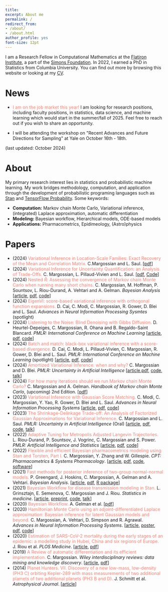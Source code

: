 ```yaml
---
title:
excerpt: About me
permalink: /
redirect_from:
- /about/
- /about.html
author_profile: yes
font-size: 12pt
---
```



I am a Research Fellow in Computational Mathematics at the [Flatiron Institute](https://www.simonsfoundation.org/flatiron/), a part of the [Simons Foundation](https://www.simonsfoundation.org/). In 2022, I earned a PhD in Statistics from Columbia University. You can find out more by browsing this website or looking at my [CV](http://charlesm93.github.io/files/charlesmcv.pdf).

# News

* <span style="color:Salmon">I am on the job market this year!</span> I am looking for research positions, including faculty positions, in statistics, data science, and machine learning which would start in the summer/fall of 2025. Feel free to reach out if you wish to share an opportunity.

* I will be attending the workshop on "Recent Advances and Future Directions for Sampling" at Yale on October 16th - 18th.

(last updated: October 2024)

# About

My primary research interest lies in statistics and probabilistic machine learning. My work bridges methodology, computation, and application through the development of probabilistic programing languages such as [Stan](http://mc-stan.org/) and [TensorFlow Probability](https://www.tensorflow.org/probability). Some keywords:

* **Computation:** Markov chain Monte Carlo, Variational inference, (integrated) Laplace approximation, automatic differentiation
* **Modeling:** Bayesian workflow, Hierarchical models, ODE-based models
* **Applications:** Pharmacometrics, Epidimeology, (Astro)physics



<!--### Past news-->
<!---->
<!--* [StanCon 2024](https://mc-stan.org/events/stancon2024/) will be held at Oxford University in the UK, September 12th - 14th!-->
<!--* This June, I'll be teaching a course on Monte Carlo methods, as part of the [Nordic Probabilistic AI school](https://nordic.probabilistic.ai/) in Copenhagen, Denmark.-->
<!--* I was the invited guess for the podcast [learning Bayesian statistics](https://learnbayesstats.com/episode/90-demystifying-mcmc-variational-inference-charles-margossian/), hosted by Alex Andorra. Our episode: "Demystifying MCMC and Variational Inference".-->
<!--* My [interview](https://www.simonsfoundation.org/2023/06/12/between-knowing-nothing-and-knowing-for-sure-the-science-of-uncertainty/) for the Simons Foundation with science writer Mara Johnson-Groh is out. It provides an accessible overview of my research.-->

# Papers

* (2024) <span style="color:Salmon">Variational Inference in Location-Scale Families: Exact Recovery of the Mean and Correlation Matrix.</span> C.Margossian and L. Saul. [[pdf](https://arxiv.org/abs/2410.11067)]
* (2024) <span style="color:Salmon">Variational Inference for Uncertainty Quantification: an Analysis of Trade-Offs.</span> C. Margossian, L. Pillaud-Vivien and L. Saul. [[pdf](https://arxiv.org/abs/2403.13748), [Code](https://github.com/charlesm93/VI-ordering)]
* (2024) <span style="color:Salmon">Nested $\widehat R$: Assessing the convergence of Markov chain Monte Carlo when running many short chains.</span> C. Margossian, M. Hoffman, P. Sountsov, L. Riou-Durand, A. Vehtari and A. Gelman. _Bayesian Analysis_ [[article](https://projecteuclid.org/journals/bayesian-analysis/advance-publication/Nested-R%cb%86--Assessing-the-Convergence-of-Markov-Chain-Monte/10.1214/24-BA1453.full), [pdf](https://arxiv.org/abs/2110.13017), [code](https://github.com/charlesm93/nested-rhat)]
* (2024) <span style="color:Salmon">EigenVI: score-based variational inference with orthogonal function expansions.</span> D. Cai, C. Modi, C. Margossian, R. Gower, D. Blei and L. Saul. _Advances in Neural Information Processing Sysmtes_ (spotlight)
* (2024) <span style="color:Salmon">Listening to the Noise: Blind Denoising with Gibbs Diffusion.</span> D. Heurtel-Depeiges, C. Margossian, R. Ohana and B. Regaldo-Saint Blancard. _PMLR: International Conference on Machine Learning_ [[article](https://proceedings.mlr.press/v235/heurtel-depeiges24a.html), [pdf](https://arxiv.org/pdf/2402.19455.pdf), [code](https://github.com/rubenohana/Gibbs-Diffusion)]
* (2024) <span style="color:Salmon">Batch and match: black-box variational inference with a score-based divergence.</span> D. Cai, C. Modi, L. Pillaud-Vivien, C. Margossian, R. Gower, D. Blei and L. Saul. _PMLR: International Conference on Machine Learning_ (spotlight) [[article](https://proceedings.mlr.press/v235/cai24d.html), [pdf](https://arxiv.org/abs/2402.14758), [code](https://github.com/modichirag/GSM-VI)]
* (2024) <span style="color:Salmon">Amortized Variational Inference: when and why?</span> C. Margossian and D. Blei. _PMLR: Uncertainty in Artificial Intelligence_ [[article](https://proceedings.mlr.press/v244/margossian24a.html),[pdf](https://arxiv.org/abs/2307.11018), [code](https://github.com/charlesm93/AVI-when-and-why), [talk](https://www.youtube.com/watch?v=vluu7BxA6js)]
* (2024) <span style="color:Salmon">For how many iterations should we run Markov chain Monte Carlo?</span> C. Margossian and A. Gelman. _Handbook of Markov chain Monte Carlo_, (upcoming) 2nd Edition. [[pdf](https://arxiv.org/abs/2311.02726)]
* (2023) <span style="color:Salmon">Variational Inference with Gaussian Score Matching.</span> C. Modi, C. Margossian, Y. Yao, R. Gower, D. Blei and L. Saul. _Advances in Neural Information Processing Systems_ [[article](https://proceedings.neurips.cc/paper_files/paper/2023/hash/5f9453c4848b89d4d8c5d6041f5fb9ec-Abstract-Conference.html), [pdf](https://arxiv.org/abs/2307.07849), [code](https://github.com/modichirag/GSM-VI)]
* (2023) <span style="color:Salmon">The Shrinkage-Delinkage Trade-off: An Analysis of Factorized Gaussian Approximations for Variational Inference.</span> C. Margossian and L. Saul. _PMLR: Uncertainty in Artificial Intelligence_ (Oral) [[article](https://proceedings.mlr.press/v216/margossian23a/margossian23a.pdf), [pdf](https://arxiv.org/abs/2302.09163), [code](https://github.com/charlesm93/variance-delinkage), [talk](https://www.youtube.com/watch?v=2q5azatd-Ko)]
* (2022) <span style="color:Salmon">Adaptive Tuning for Metropolis Adjusted Langevin Trajectories.</span> L. Riou-Durand, P. Sountsov, J. Vogrinc, C. Margossian and S. Power. _PMLR: Artificial Intelligence and Statistics_ [[article](https://proceedings.mlr.press/v206/riou-durand23a/riou-durand23a.pdf), [pdf](https://arxiv.org/abs/2210.12200), [code](https://github.com/tensorflow/probability/tree/main/discussion/adaptive_malt)]
* (2022) <span style="color:Salmon">Flexible and efficient Bayesian pharmacometrics modeling using Stan and Torsten, Part I.</span> C. Margossian, Y. Zhang and  W. Gillespie. _CPT: Pharmacometrics & Systems Pharmacology_. [[article](https://ascpt.onlinelibrary.wiley.com/doi/10.1002/psp4.12812), [pdf](https://arxiv.org/abs/2109.10184), [code](https://github.com/metrumresearchgroup/torsten_tutorial_1_supplementary), [software](https://metrumresearchgroup.github.io/Torsten/)]
* (2021) <span style="color:Salmon">Fast methods for posterior inference of two-group normal-normal models.</span> P. Greengard, J. Hoskins, C. Margossian, A. Gelman and A. Vehtari. _Bayesian Analysis_. [[article]( https://projecteuclid.org/journals/bayesian-analysis/advance-publication/Fast-Methods-for-Posterior-Inference-of-Two-Group-Normal-Normal/10.1214/22-BA1329.full), [pdf](https://arxiv.org/abs/2110.03055), [R package](https://github.com/pgree/fastNoNo)]
* (2021) <span style="color:Salmon">Bayesian Workflow for disease transmission modeling in Stan.</span> L. Grinsztajn, E. Semenova, C. Margossian and J. Riou. _Statistics in medicine_.
[[article](https://onlinelibrary.wiley.com/doi/10.1002/sim.9164), [preprint](https://arxiv.org/abs/2006.02985),
[code](https://github.com/stan-dev/example-models/tree/master/knitr/disease_transmission),
[talk](https://www.youtube.com/watch?v=unHZhfur5Sc)]
* (2020) <span style="color:Salmon">Bayesian Workflow.</span> A. Gelman et al. [[pdf](https://arxiv.org/abs/2011.01808)]
* (2020) <span style="color:Salmon">Hamiltonian Monte Carlo using an adjoint-differentiated Laplace approximation: Bayesian inference for latent Gaussian models and beyond.</span> C. Margossian, A. Vehtari, D. Simpson and R. Agrawal. _Advances in Neural Information Processing Systems_. [[article](https://proceedings.neurips.cc/paper/2020/hash/673de96b04fa3adcae1aacda704217ef-Abstract.html), [poster](http://charlesm93.github.io/files/poster_ela.pdf), [pdf](https://arxiv.org/abs/2004.12550),
[code](https://github.com/charlesm93/laplace_manuscript)]
* (2020) <span style="color:Salmon">Estimation of SARS-CoV-2 mortality during the early stages of an epidemic: a modelling study in Hubei, China and six regions of Europe.</span> J. Riou et al. _PLOS Medicine_. [[article](https://journals.plos.org/plosmedicine/article?id=10.1371/journal.pmed.1003189),
[pdf](https://www.medrxiv.org/content/10.1101/2020.03.04.20031104v2)]
* (2019) <span style="color:Salmon">A Review of automatic differentiation and its efficient implementation.</span> C. Margossian. _Wiley interdisciplinary reviews: data mining and knowledge discovery_. [[article](https://onlinelibrary.wiley.com/doi/10.1002/widm.1305), [pdf](https://arxiv.org/abs/1811.05031)]
* (2014) <span style="color:Salmon">Planet Hunters. VII. Discovery of a new low-mass, low-density (PH3 C) orbiting Kepler-289
with mass measurements of two additional plamets of two additional planets (PH3 B and D).</span> J. Schmitt et al. _Astrophysical Journal_. [[article](http://iopscience.iop.org/article/10.1088/0004-637X/795/2/167/meta;jsessionid=43641D4C5B1CC7595015BE11DDF1239F.c1)]
